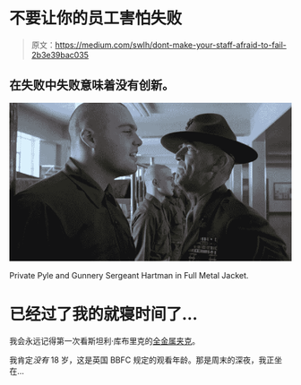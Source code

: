 # 不要让你的员工害怕失败

> 原文：<https://medium.com/swlh/dont-make-your-staff-afraid-to-fail-2b3e39bac035>

## 在失败中失败意味着没有创新。

![](img/68ba210f259ece4744e2c9c323d66aed.png)

Private Pyle and Gunnery Sergeant Hartman in Full Metal Jacket.

# 已经过了我的就寝时间了…

我会永远记得第一次看斯坦利·库布里克的[全金属夹克](https://en.wikipedia.org/wiki/Full_Metal_Jacket)。

我肯定*没有* 18 岁，这是英国 BBFC 规定的观看年龄。那是周末的深夜，我正坐在…